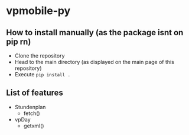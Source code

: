 # vpmobile-py

## How to install manually (as the package isnt on pip rn)
- Clone the repository
- Head to the main directory (as displayed on the main page of this repository)
- Execute `pip install .`

## List of features
- Stundenplan
    - fetch()
- vpDay
    - getxml()